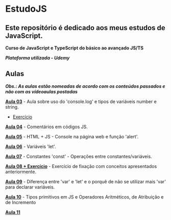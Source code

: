 # EstudoJS
## Este repositório é dedicado aos meus estudos de JavaScript.

**Curso de JavaScript e TypeScript do básico ao avançado JS/TS**

***Plataforma utilizada - Udemy***

## Aulas

***Obs.: As aulas estão nomeadas de acordo com os conteúdos passados e não com as vídeoaulas postadas***

**[Aula 03](https://github.com/AlexandreCarmo/EstudoJS/tree/main/Aula%2003)** - Aula sobre uso do 'console.log' e tipos de variáveis number e string.
- [Exercício](https://github.com/AlexandreCarmo/EstudoJS/tree/main/Aula%2003/Exercicios)

**[Aula 04](https://github.com/AlexandreCarmo/EstudoJS/tree/main/Aula%2004)** - Comentários em códigos JS.

**[Aula 05](https://github.com/AlexandreCarmo/EstudoJS/tree/main/Aula%2005)** - HTML + JS - Console na página web e função 'alert'.

**[Aula 06](https://github.com/AlexandreCarmo/EstudoJS/tree/main/Aula%2006)** - Variáveis 'let'.

**[Aula 07](https://github.com/AlexandreCarmo/EstudoJS/tree/main/Aula%2007)** - Constantes 'const' - Operações entre constantes/variáveis.

**[Aula 08 + Exercício](https://github.com/AlexandreCarmo/EstudoJS/tree/main/Aula%2008)** - Exercício de fixação com conceitos apresentados anteriormente.

**[Aula 09](https://github.com/AlexandreCarmo/EstudoJS/tree/main/Aula%2009)** - Diferença entre 'var' e 'let' e o porquê de não se utilizar mais 'var' para declarar variáveis.

**[Aula 10](https://github.com/CasagrandeCarmo/EstudoJS/tree/main/Aula%2010)** - Tipos primitivos em JS e Operadores Aritméticos, de Atribuição e de Incremento

**[Aula 11](https://github.com/CasagrandeCarmo/EstudoJS/tree/main/Aula%2011)**